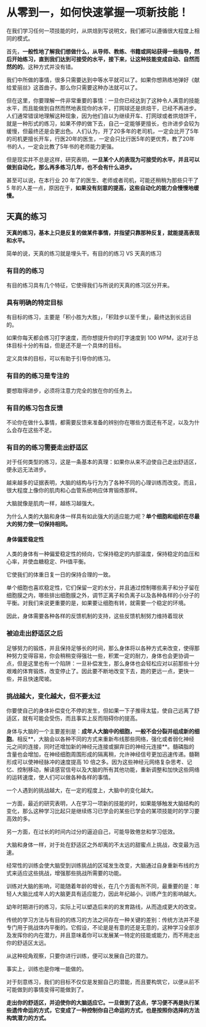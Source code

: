 # 从零到一，如何快速掌握一项新技能！

在我们学习任何一项技能的时，从烘焙到写说明文，我们都可以遵循很大程度上相同的模式。

首先，**一般性地了解我们想做什么，从导师、教练、书籍或网站获得一些指导，然后开始练习，直到我们达到可接受的水平，接下来，让这种技能变成自动、自然而然的的**。这种方式并没有错。

我们中所做的事情，很多只需要达到中等水平就可以了。如果你想熟练地弹好《献给爱丽丝》这首曲子。那么你只需要这种办法就可以了。

但在这里，你要理解一件非常重要的事情：一旦你已经达到了这种令人满意的技能水平，而且能做到自然而然地表现你的水平，打网球还是烘焙干，已经不再进步。人们通常错误地理解这种现象，因为他们自以为继续开车、打网球或者烘焙饼干，就是一种形式的练习，如果不停的做下去，自己一定能够更擅长，也许进步会较为缓慢，但最终还是会更出色。人们认为，开了20多年的老司机，一定会比开了5年的司机更擅长开车，行医20年的医生，一定会只比行医5年的更优秀，教了20年书的人，一定会比教了5年书的老师能力更强。

但是现实并不总是这样，研究表明，**一旦某个人的表现为可接受的水平，并且可以做到自动化，那么再多练习几年，也不会有什么进步。**

甚至可以说，在本行业 20 年了的医生、老师或者司机，可能还稍稍为那些只干了 5 年的人差一点，原因在于，**如果没有刻意的提高，这些自动化的能力会慢慢地缓慢。**

## 天真的练习

**天真的练习，基本上只是反复的做某件事情，并指望只靠那种反复，就能提高表现和水平。**

简单的说，天真的练习就是埋头干。有目的的练习 VS 天真的练习

### 有目的的练习

有目的练习具有几个特征，它使得我们与所说的天真的练习区分开来。

### 具有明确的特定目标

有目标的练习，主要是「积小胜为大胜」，「积跬步以至千里」，最终达到长远目的。

如果你每天都会练习打字速度，而你想提升你的打字速度到 100 WPM，这对于总体目标十分的有益，但是还不是一个具体的目标。

定义具体的目标，可以有助于引导你的练习。

### 有目的的练习是专注的

要想取得进步，必须将注意力完全的放在你的任务上。

### 有目的练习包含反馈

不论你在做什么事情，都需要反馈来准备的辨别你在哪些方面还有不足，以及为什么会存在这些不足。

### 有目的的练习需要走出舒适区
对于任何类型的练习，这是一条基本的真理：如果你从来不迫使自己走出舒适区，便永远无法进步。

越来越多的证据表明，大脑的结构与行为为了各种不同的心理训练而改变。而且，很大程度上像你的肌肉和心血管系统响应体育锻炼那样。

大脑就像是肌肉一样，越练习越强大。

为什么人类的大脑和身体一样具有如此强大的适应能力呢？**单个细胞和组织在尽最大的努力使一切保持相同。**

#### 身体偏爱稳定性

人类的身体有一种偏爱稳定性的倾向，它保持稳定的内部温度，保持稳定的血压和心率，并使血糖稳定、PH值平衡。

它使我们的体重日复一日的保持合理的一致。

单个细胞也喜欢稳定性，它们保留一定的水分，并且通过控制哪些离子和分子留在细胞膜之内，哪些排出细胞膜之外，调节正离子和负离子以及各种各样的小分子的平衡。对我们来说更重要的是，如果要让细胞有转，就需要一个稳定的环境。

因此，身体需要各种各样的反馈机制的支持，这些反馈机制努力维持着现状

### 被迫走出舒适区之后

足够努力的锻炼，并且保持足够长的时间，那么身体将以各种方式来改变，使得那种努力变得容易，你会稍稍变得强壮一些，积累一定的耐力，身体也会更协调一点，但是这里也有一个陷阱：一旦补偿发生，那么身体也会轻松应对以前那些十分艰难的体育锻炼，改变停止了。因此要不断地改变下去，跑的更远一点，更快一些，并且快速爬坡。

### 挑战越大，变化越大，但不要太过

你要使自己的身体补偿变化不停的发生，但如果一下子推得太猛，使自己远离了舒适区，就有可能会受伤，而且事实上反而阻碍你的提高。

身体与大脑的一个主要差别是：**成年人大脑中的细胞，一般不会分裂并组成新的细胞**。相反**，大脑会以各种不同的方式来重新布线那些网络，强化或者弱化神经元之间的连接，同时还增加新的神经元连接或摒弃旧的神经元连接**。髓磷脂的含量也会增加，在神经细胞周围形成的隔离稍，允许神经信号更加迅速传递。髓鞘形成可以使神经脉冲的速度提高 10 倍之多。因为这些神经元网络复杂思考、记忆、控制移动，解读感官信号以及大脑的所有其他功能，重新调整和加快这些网络的运转速度，使人们可以做各种各样的事情。

一个人遇到的挑战越大，在一定的程度上，大脑中的变化越大。

一方面，最近的研究表明，人在学习一项新的技能的时，如果能够触发大脑结构的变化，那么这种学习比起只是继续练习已学会的某些已学会的某项技能时的学习要高效的多。

另一方面，在过长的时间内过分的逼迫自己，可能导致倦怠和学习低效。

大脑和身体一样，对于处在舒适区之外却离的不太远的甜蜜点上挑战，改变最为迅速。

经常性的训练会使大脑受到训练挑战的区域发生改变，大脑通过自身重新布线的方式来适应这些挑战，增强那些挑战所需要的功能。

训练对大脑的影响，可能随着年龄的增长，在几个方面有所不同，最重要的是：年轻人大脑比成年人的大脑更具有适应能力，因此年纪越小，训练产生的影响越大。

幼年时期进行的练习，实际上可以塑造后来的的发育路线，从而造成更大的改变。

传统的学习方法与有目的的练习的方法之间存在一种关键的差别：传统方法并不是专门用于挑战体内平衡的。它假设，不论是是有意的还是无意的，这种学习全部涉及发挥你的内在潜力，并且意味着你可以发展某一特定的技能或能力，而不用走出你的舒适区太远。

从这种视角观察，只要你进行训练，便可以发展自己的潜力。

事实上，训练也是你唯一能做的。

对于刻意练习，我们的目标不仅仅是发掘自己的潜能，而且要构筑它，以便从前不可能做到的事情变得可能做到了。

**走出你的舒适区，并迫使你的大脑适应它。一旦做到了这点，学习便不再是执行某些遗传命运的方式，它变成了一种控制你自己命运的方式，也是按照你选择的方法构筑潜力的方式。**

